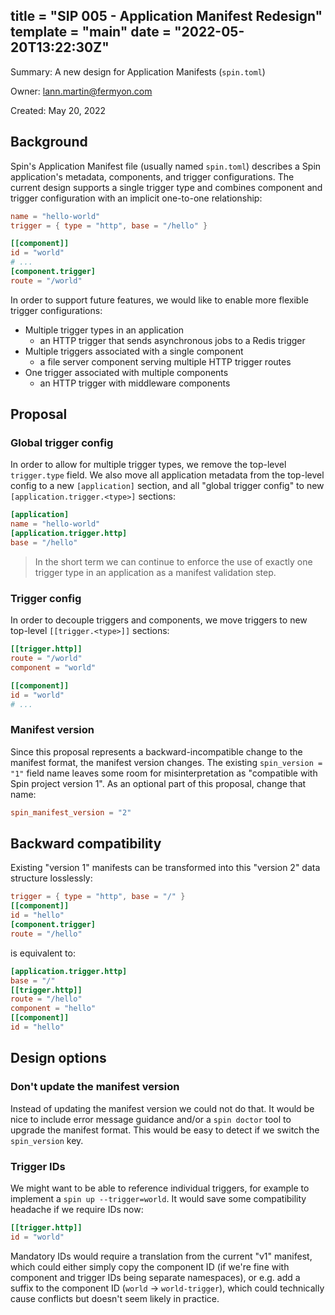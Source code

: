 title = "SIP 005 - Application Manifest Redesign"
template = "main"
date = "2022-05-20T13:22:30Z"
---

Summary: A new design for Application Manifests (`spin.toml`)

Owner: lann.martin@fermyon.com

Created: May 20, 2022

## Background

Spin's Application Manifest file (usually named `spin.toml`) describes a Spin application's metadata,
components, and trigger configurations. The current design supports a single trigger type and combines
component and trigger configuration with an implicit one-to-one relationship:

```toml
name = "hello-world"
trigger = { type = "http", base = "/hello" }

[[component]]
id = "world"
# ...
[component.trigger]
route = "/world"
```

In order to support future features, we would like to enable more flexible trigger configurations:

- Multiple trigger types in an application
  - an HTTP trigger that sends asynchronous jobs to a Redis trigger
- Multiple triggers associated with a single component
  - a file server component serving multiple HTTP trigger routes
- One trigger associated with multiple components
  - an HTTP trigger with middleware components

## Proposal

### Global trigger config

In order to allow for multiple trigger types, we remove the top-level `trigger.type` field.
We also move all application metadata from the top-level config to a new `[application]`
section, and all "global trigger config" to new `[application.trigger.<type>]` sections:

```toml
[application]
name = "hello-world"
[application.trigger.http]
base = "/hello"
```

> In the short term we can continue to enforce the use of exactly one trigger type in an
> application as a manifest validation step.

### Trigger config

In order to decouple triggers and components, we move triggers to new top-level
`[[trigger.<type>]]` sections:

```toml
[[trigger.http]]
route = "/world"
component = "world"

[[component]]
id = "world"
# ...
```

### Manifest version

Since this proposal represents a backward-incompatible change to the manifest format, the manifest
version changes. The existing `spin_version = "1"` field name leaves some room for misinterpretation
as "compatible with Spin project version 1". As an optional part of this proposal, change that name:

```toml
spin_manifest_version = "2"
```

## Backward compatibility

Existing "version 1" manifests can be transformed into this "version 2" data structure losslessly:

```toml
trigger = { type = "http", base = "/" }
[[component]]
id = "hello"
[component.trigger]
route = "/hello"
```

is equivalent to:

```toml
[application.trigger.http]
base = "/"
[[trigger.http]]
route = "/hello"
component = "hello"
[[component]]
id = "hello"
```

## Design options

### Don't update the manifest version

Instead of updating the manifest version we could not do that. It would be nice to include
error message guidance and/or a `spin doctor` tool to upgrade the manifest format. This
would be easy to detect if we switch the `spin_version` key.

### Trigger IDs

We might want to be able to reference individual triggers, for example to implement a
`spin up --trigger=world`. It would save some compatibility headache if we require IDs now:

```toml
[[trigger.http]]
id = "world"
```

Mandatory IDs would require a translation from the current "v1" manifest, which could either
simply copy the component ID (if we're fine with component and trigger IDs being separate
namespaces), or e.g. add a suffix to the component ID (`world` -> `world-trigger`), which
could technically cause conflicts but doesn't seem likely in practice.
